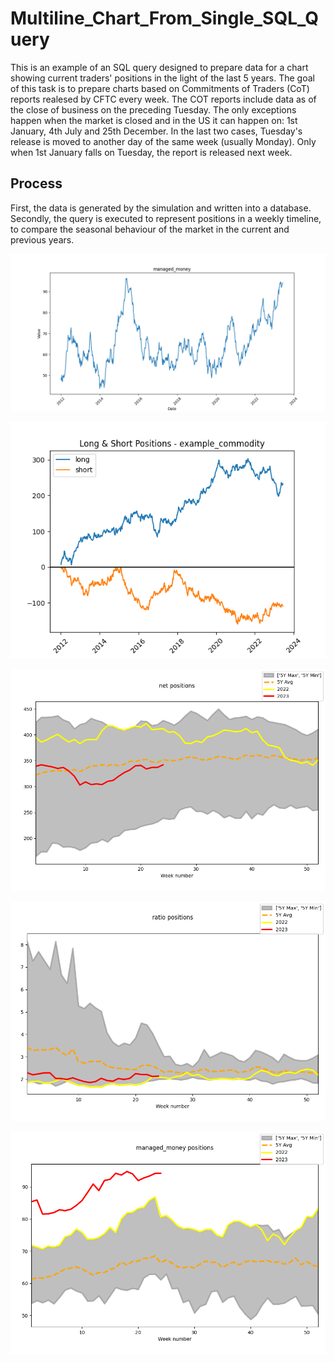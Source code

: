# Multiline_Chart_From_Single_SQL_Query

This is an example of an SQL query designed to prepare data for a chart showing current traders' positions in the light of the last 5 years. 
The goal of this task is to prepare charts based on Commitments of Traders (CoT) reports realesed by CFTC every week.
The COT reports include data as of the close of business on the preceding Tuesday. 
The only exceptions happen when the market is closed and in the US it can happen on: 1st January, 4th July and 25th December.
In the last two cases, Tuesday's release is moved to another day of the same week (usually Monday). Only when 1st January falls on Tuesday, the report is released next week.

## Process 

First, the data is generated by the simulation and written into a database. Secondly, the query is executed to represent positions in a weekly timeline, 
to compare the seasonal behaviour of the market in the current and previous years.


![alt text](./mm1.png)


![alt text](./ls1.png)


![alt text](./net1.png)


![alt text](./rat1.png)


![alt text](./mm2.png)

